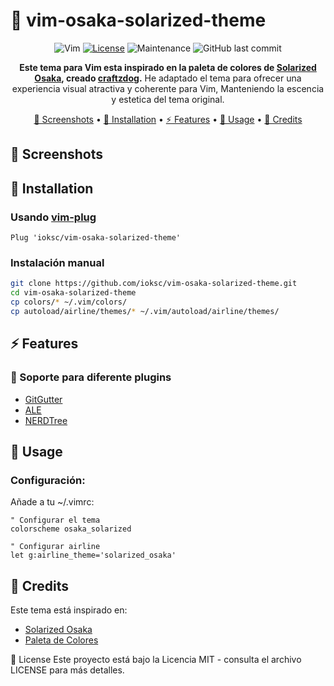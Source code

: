 # 🎨 vim-osaka-solarized-theme

<div align="center">

![Vim](https://img.shields.io/badge/VIM-%2311AB00.svg?style=for-the-badge&logo=vim&logoColor=white)
[![License](https://img.shields.io/badge/license-MIT-blue.svg?style=for-the-badge)](LICENSE)
![Maintenance](https://img.shields.io/maintenance/yes/2024?style=for-the-badge)
![GitHub last commit](https://img.shields.io/github/last-commit/ioksc/vim-osaka-solarized-theme?style=for-the-badge)

**Este tema para Vim esta inspirado en la paleta de colores de [Solarized Osaka](https://github.com/craftzdog/solarized-osaka.nvim), creado [craftzdog](https://github.com/craftzdog).**
He adaptado el tema para ofrecer una experiencia visual atractiva y coherente para Vim, Manteniendo la escencia y estetica del tema original.

[📸 Screenshots](#-screenshots) •
[🚀 Installation](#-installation) •
[⚡ Features](#-features) •
[🎨 Usage](#-usage) •
[💝 Credits](#-credits)

</div>

## 📸 Screenshots

<div align="center">


</div>

## 🚀 Installation

### Usando [vim-plug](https://github.com/junegunn/vim-plug)

```vim
Plug 'ioksc/vim-osaka-solarized-theme'
```
### Instalación manual
```sh
git clone https://github.com/ioksc/vim-osaka-solarized-theme.git
cd vim-osaka-solarized-theme
cp colors/* ~/.vim/colors/
cp autoload/airline/themes/* ~/.vim/autoload/airline/themes/

```

## ⚡ Features
### 🎯 Soporte para diferente plugins
- [GitGutter](https://github.com/airblade/vim-gitgutter)
- [ALE](https://github.com/dense-analysis/ale)
- [NERDTree](https://github.com/preservim/nerdtree)

## 🎨 Usage
### Configuración:

Añade a tu ~/.vimrc:

```vim
" Configurar el tema
colorscheme osaka_solarized

" Configurar airline
let g:airline_theme='solarized_osaka'
```



## 💝 Credits
Este tema está inspirado en:
- [Solarized Osaka](https://github.com/craftzdog/solarized-osaka.nvim)
- [Paleta de Colores](https://www.figma.com/file/6Wp5Puqtz7hbMJgYqOOJzb/Solarized-Osaka?type=design&node-id=0%3A1&mode=design&t=vEaGptGFJOLAafmB-1)

📜 License
Este proyecto está bajo la Licencia MIT - consulta el archivo LICENSE para más detalles.